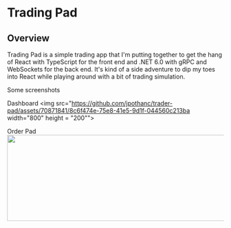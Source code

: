
# Trading Pad 

## Overview

Trading Pad is a simple trading app that I'm putting together to get the hang of React with TypeScript for the front end and .NET 6.0 with gRPC and WebSockets for the back end. It's kind of a side adventure to dip my toes into React while playing around with a bit of trading simulation.

Some screenshots

Dashboard
<img src="https://github.com/jpothanc/trader-pad/assets/70871841/8c6f474e-75e8-41e5-9d1f-044560c213ba  width="800" height = "200"">



Order Pad
<img src="https://github.com/jpothanc/trader-pad/assets/70871841/0d818e8d-e1f1-4452-95a0-556913291163" width="800" height = "200">


